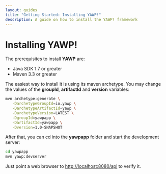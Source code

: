 ```yaml
---
layout: guides
title: "Getting Started: Installing YAWP!"
description: A guide on how to install the YAWP! framework
---
```

# Installing YAWP!

The prerequisites to install __YAWP__ are:

 * Java SDK 1.7 or greater
 * Maven 3.3 or greater

The easiest way to install it is using its maven archetype.
You may change the values of the __groupId__, __artifactId__ and __version__ variables:

~~~ bash
mvn archetype:generate \
   -DarchetypeGroupId=io.yawp \
   -DarchetypeArtifactId=yawp \
   -DarchetypeVersion=LATEST \
   -DgroupId=yawpapp \
   -DartifactId=yawpapp \
   -Dversion=1.0-SNAPSHOT
~~~

After that, you can cd into the __yawpapp__ folder and start the development server:

~~~ bash
cd yawpapp
mvn yawp:devserver
~~~

Just point a web browser to [http://localhost:8080/api](http://localhost:8080/api/) to verify it.
